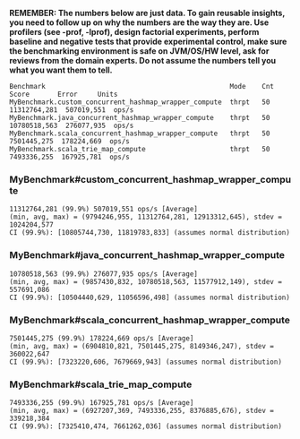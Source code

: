 **REMEMBER: The numbers below are just data. To gain reusable insights, you need to follow up on
why the numbers are the way they are. Use profilers (see -prof, -lprof), design factorial
experiments, perform baseline and negative tests that provide experimental control, make sure
the benchmarking environment is safe on JVM/OS/HW level, ask for reviews from the domain experts.
Do not assume the numbers tell you what you want them to tell.**

```
Benchmark                                              Mode    Cnt     Score       Error     Units
MyBenchmark.custom_concurrent_hashmap_wrapper_compute  thrpt   50  11312764,281  507019,551  ops/s
MyBenchmark.java_concurrent_hashmap_wrapper_compute    thrpt   50  10780518,563  276077,935  ops/s
MyBenchmark.scala_concurrent_hashmap_wrapper_compute   thrpt   50   7501445,275  178224,669  ops/s
MyBenchmark.scala_trie_map_compute                     thrpt   50   7493336,255  167925,781  ops/s
```

### MyBenchmark#custom_concurrent_hashmap_wrapper_compute
```
11312764,281 (99.9%) 507019,551 ops/s [Average]
(min, avg, max) = (9794246,955, 11312764,281, 12913312,645), stdev = 1024204,577
CI (99.9%): [10805744,730, 11819783,833] (assumes normal distribution)
```

### MyBenchmark#java_concurrent_hashmap_wrapper_compute
```
10780518,563 (99.9%) 276077,935 ops/s [Average]
(min, avg, max) = (9857430,832, 10780518,563, 11577912,149), stdev = 557691,086
CI (99.9%): [10504440,629, 11056596,498] (assumes normal distribution)
```  

### MyBenchmark#scala_concurrent_hashmap_wrapper_compute
```
7501445,275 (99.9%) 178224,669 ops/s [Average]
(min, avg, max) = (6904810,821, 7501445,275, 8149346,247), stdev = 360022,647
CI (99.9%): [7323220,606, 7679669,943] (assumes normal distribution)
```

### MyBenchmark#scala_trie_map_compute
```
7493336,255 (99.9%) 167925,781 ops/s [Average]
(min, avg, max) = (6927207,369, 7493336,255, 8376885,676), stdev = 339218,384
CI (99.9%): [7325410,474, 7661262,036] (assumes normal distribution)
```